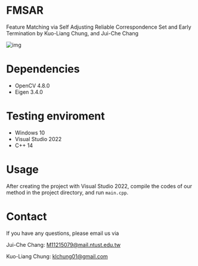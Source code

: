 # FMSAR
Feature Matching via Self Adjusting Reliable
Correspondence Set and Early Termination by Kuo-Liang Chung, and Jui-Che Chang

![img](github_image.jpg)
# Dependencies
* OpenCV 4.8.0
* Eigen 3.4.0

# Testing enviroment
* Windows 10
* Visual Studio 2022
* C++ 14

# Usage
After creating the project with Visual Studio 2022, compile the codes of our method in the project directory, and run ```main.cpp```.

# Contact
If you have any questions, please email us via

Jui-Che Chang: <M11215079@mail.ntust.edu.tw>

Kuo-Liang Chung: <klchung01@gmail.com>
